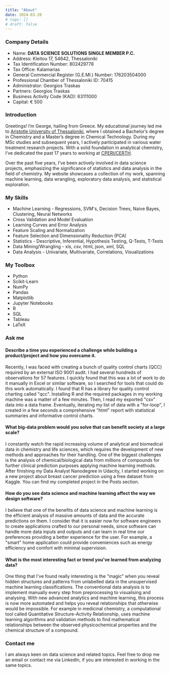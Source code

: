 ```yaml
---
title: "About"
date: 2024-03-20
# tags: []
# draft: false
---
```


### Company Details

* Name: **DATA SCIENCE SOLUTIONS SINGLE MEMBER P.C.**
* Address: Kleitou 17, 54642, Thessaloniki
* Tax Identification Number: 802429778
* Tax Office: Kalamarias
* General Commercial Register (G.E.MI.) Number: 176203504000
* Professional Chamber of Thessaloniki ID: 70415
* Administrator: Georgios Traskas
* Partners: Georgios Traskas
* Business Activity Code (KAD): 63111000
* Capital: € 500

### Introduction

Greetings! I’m George, hailing from Greece. My educational journey led me to [Aristotle University of Thessaloniki](https://www.auth.gr/en), where I obtained a Bachelor’s degree in Chemistry and a Master’s degree in Chemical Technology. During my MSc studies and subsequent years, I actively participated in various water treatment research projects. With a solid foundation in analytical chemistry, I’ve dedicated the past 17 years to working at [CPERI/CERTH](http://www.cperi.certh.gr/index.php?lang=en).

Over the past five years, I’ve been actively involved in data science projects, emphasizing the significance of statistics and data analysis in the field of chemistry. My website showcases a collection of my work, spanning machine learning, data wrangling, exploratory data analysis, and statistical exploration.

### My Skills

* Machine Learning - Regressions, SVM's, Decision Trees, Naive Bayes, Clustering, Neural Networks
* Cross Validation and Model Evaluation
* Learning Curves and Error Analysis
* Feature Scaling and Normalization
* Feature Selection and Dimensionality Reduction (PCA)
* Statistics - Descriptive, Inferential, Hypothesis Testing, Q-Tests, T-Tests
* Data Mining/Wrangling - xls, csv, html, json, xml, SQL
* Data Analysis - Univariate, Multivariate, Correlations, Visualizations

### My Toolbox

* Python
* Scikit-Learn
* NumPy
* Pandas
* Matplotlib
* Jupyter Notebooks
* R
* SQL
* Tableau
* LaTeX



### Ask me

#### Describe a time you experienced a challenge while building a product/project and how you overcame it.

Recently, I was faced with creating a bunch of quality control charts (QCC) required by an external ISO 9001 audit. I had several hundreds of observations for 57 features. I quickly found that this was a lot of work to do it manually in Excel or similar software, so I searched for tools that could do this work automatically. I found that R has a library for quality control charting called "qcc". Installing R and the required packages in my working machine was a matter of a few minutes. Then, I read my exported "csv" data into a data frame. Eventually, iterating my list of data with a "for-loop", I created in a few seconds a comprehensive "html" report with statistical summaries and informative control charts.

#### What big-data problem would you solve that can benefit society at a large scale?

I constantly watch the rapid increasing volume of analytical and biomedical data in chemistry and life sciences, which requires the development of new methods and approaches for their handling. One of the biggest challenges is the analysis of chemical/biological data from millions of compounds for further clinical prediction purposes applying machine learning methods. After finishing my Data Analyst Nanodegree in Udacity, I started working on a new project about breast cancer prediction using a free dataset from Kaggle. You can find my completed project in the Posts section.

#### How do you see data science and machine learning affect the way we design software?

I believe that one of the benefits of data science and machine learning is the efficient analysis of massive amounts of data and the accurate predictions on them. I consider that it is easier now for software engineers to create applications crafted to our personal needs, since software can handle more data inputs and outputs and can learn in real time our preferences providing a better experience for the user. For example, a "smart" home application could provide conveniences such as energy efficiency and comfort with minimal supervision.

#### What is the most interesting fact or trend you've learned from analyzing data?

One thing that I've found really interesting is the "magic" when you reveal hidden structures and patterns from unlabelled data in the unsupervised machine learning classifications. The conventional data analysis is to implement manually every step from preprocessing to visualising and analysing. With new advanced analytics and machine learning, this process is now more automated and helps you reveal relationships that otherwise would be impossible. For example in medicinal chemistry, a computational tool called Quantitative Structure-Activity Relationship, uses machine learning algorithms and validation methods to find mathematical relationships between the observed physicochemical properties and the chemical structure of a compound.

### Contact me

I am always keen on data science and related topics. Feel free to drop me an email or contact me via LinkedIn, if you are interested in working in the same topics.
